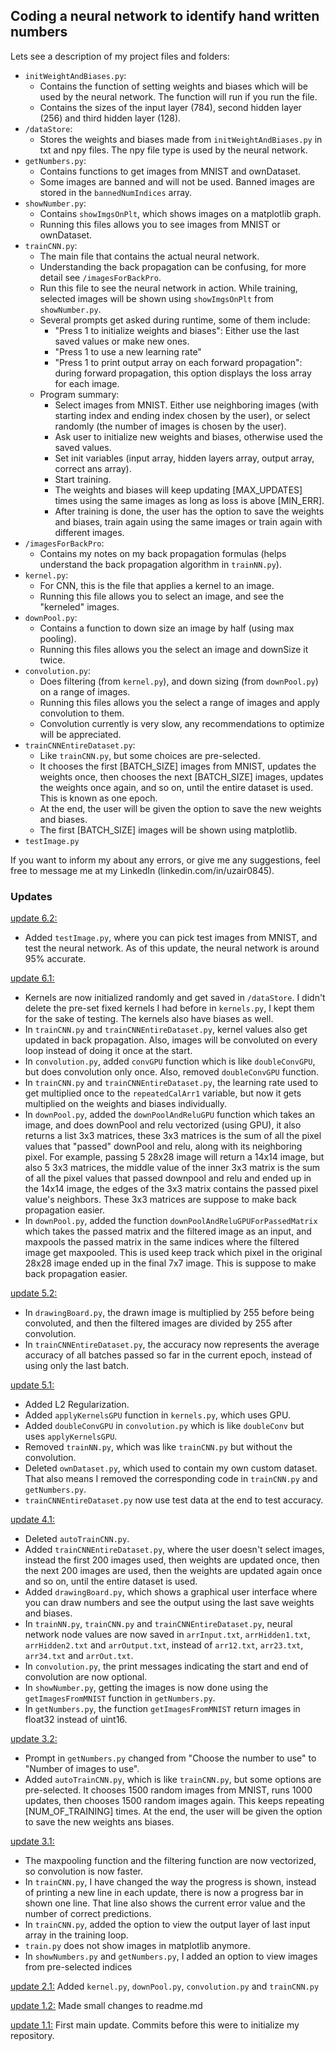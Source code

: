 
## Coding a neural network to identify hand written numbers

Lets see a description of my project files and folders:
- `initWeightAndBiases.py`:
  - Contains the function of setting weights and biases which will be used by the neural network. The function will run if you run the file.
  - Contains the sizes of the input layer (784), second hidden layer (256) and third hidden layer (128).
- `/dataStore`:
  - Stores the weights and biases made from `initWeightAndBiases.py` in txt and npy files. The npy file type is used by the neural network.
- `getNumbers.py`:
  - Contains functions to get images from MNIST and ownDataset.
  - Some images are banned and will not be used. Banned images are stored in the `bannedNumIndices` array.
- `showNumber.py`:
  - Contains `showImgsOnPlt`, which shows images on a matplotlib graph.
  - Running this files allows you to see images from MNIST or ownDataset.
- `trainCNN.py`:
  - The main file that contains the actual neural network.
  - Understanding the back propagation can be confusing, for more detail see `/imagesForBackPro`.
  - Run this file to see the neural network in action. While training, selected images will be shown using `showImgsOnPlt` from `showNumber.py`.
  - Several prompts get asked during runtime, some of them include:
    - "Press 1 to initialize weights and biases": Either use the last saved values or make new ones.
    - "Press 1 to use a new learning rate"
    - "Press 1 to print output array on each forward propagation": during forward propagation, this option displays the loss array for each image.
  - Program summary:
    - Select images from MNIST. Either use neighboring images (with starting index and ending index chosen by the user), or select randomly (the number of images is chosen by the user).
    - Ask user to initialize new weights and biases, otherwise used the saved values.
    - Set init variables (input array, hidden layers array, output array, correct ans array).
    - Start training.
    - The weights and biases will keep updating [MAX_UPDATES] times using the same images as long as loss is above [MIN_ERR].
    - After training is done, the user has the option to save the weights and biases, train again using the same images or train again with different images.
- `/imagesForBackPro`:
  - Contains my notes on my back propagation formulas (helps understand the back propagation algorithm in `trainNN.py`).
- `kernel.py`:
  - For CNN, this is the file that applies a kernel to an image.
  - Running this file allows you to select an image, and see the "kerneled" images.
- `downPool.py`:
  - Contains a function to down size an image by half (using max pooling).
  - Running this files allows you the select an image and downSize it twice.
- `convolution.py`:
  - Does filtering (from `kernel.py`), and down sizing (from `downPool.py`) on a range of images.
  - Running this files allows you the select a range of images and apply convolution to them.
  - Convolution currently is very slow, any recommendations to optimize will be appreciated.
- `trainCNNEntireDataset.py`:
  - Like `trainCNN.py`, but some choices are pre-selected.
  - It chooses the first [BATCH_SIZE] images from MNIST, updates the weights once, then chooses the next [BATCH_SIZE] images, updates the weights once again, and so on, until the entire dataset is used. This is known as one epoch.
  - At the end, the user will be given the option to save the new weights and biases.
  - The first [BATCH_SIZE] images will be shown using matplotlib.
- `testImage.py`

If you want to inform my about any errors, or give me any suggestions, feel free to message me at my LinkedIn (linkedin.com/in/uzair0845).

### Updates

<u>update 6.2:</u>
- Added `testImage.py`, where you can pick test images from MNIST, and test the neural network. As of this update, the neural network is around 95% accurate.

<u>update 6.1:</u>
- Kernels are now initialized randomly and get saved in `/dataStore`. I didn't delete the pre-set fixed kernels I had before in `kernels.py`, I kept them for the sake of testing. The kernels also have biases as well.
- In `trainCNN.py` and `trainCNNEntireDataset.py`, kernel values also get updated in back propagation. Also, images will be convoluted on every loop instead of doing it once at the start.
- In `convolution.py`, added `convGPU` function which is like `doubleConvGPU`, but does convolution only once. Also, removed `doubleConvGPU` function.
- In `trainCNN.py` and `trainCNNEntireDataset.py`, the learning rate used to get multiplied once to the `repeatedCalArr1` variable, but now it gets multiplied on the weights and biases individually.
- In `downPool.py`, added the `downPoolAndReluGPU` function which takes an image, and does downPool and relu vectorized (using GPU), it also returns a list 3x3 matrices, these 3x3 matrices is the sum of all the pixel values that "passed" downPool and relu, along with its neighboring pixel. For example, passing 5 28x28 image will return a 14x14 image, but also 5 3x3 matrices, the middle value of the inner 3x3 matrix is the sum of all the pixel values that passed downpool and relu and ended up in the 14x14 image, the edges of the 3x3 matrix contains the passed pixel value's neighbors. These 3x3 matrices are suppose to make back propagation easier. 
- In `downPool.py`, added the function `downPoolAndReluGPUForPassedMatrix` which takes the passed matrix and the filtered image as an input, and maxpools the passed matrix in the same indices where the filtered image get maxpooled. This is used keep track which pixel in the original 28x28 image ended up in the final 7x7 image. This is suppose to make back propagation easier.

<u>update 5.2:</u>
- In `drawingBoard.py`, the drawn image is multiplied by 255 before being convoluted, and then the filtered images are divided by 255 after convolution.
- In `trainCNNEntireDataset.py`, the accuracy now represents the average accuracy of all batches passed so far in the current epoch, instead of using only the last batch.

<u>update 5.1:</u>
- Added L2 Regularization.
- Added `applyKernelsGPU` function in `kernels.py`, which uses GPU.
- Added `doubleConvGPU` in `convolution.py` which is like `doubleConv` but uses `applyKernelsGPU`.
- Removed `trainNN.py`, which was like `trainCNN.py` but without the convolution.
- Deleted `ownDataset.py`, which used to contain my own custom dataset. That also means I removed the corresponding code in `trainCNN.py` and `getNumbers.py`.
- `trainCNNEntireDataset.py` now use test data at the end to test accuracy.

<u>update 4.1:</u>
- Deleted `autoTrainCNN.py`.
- Added `trainCNNEntireDataset.py`, where the user doesn't select images, instead the first 200 images used, then weights are updated once, then the next 200 images are used, then the weights are updated again once and so on, until the entire dataset is used.
- Added `drawingBoard.py`, which shows a graphical user interface where you can draw numbers and see the output using the last save weights and biases.
- In `trainNN.py`, `trainCNN.py` and `trainCNNEntireDataset.py`, neural network node values are now saved in `arrInput.txt`, `arrHidden1.txt`, `arrHidden2.txt` and `arrOutput.txt`, instead of `arr12.txt`, `arr23.txt`, `arr34.txt` and `arrOut.txt`.
- In `convolution.py`, the print messages indicating the start and end of convolution are now optional.
- In `showNumber.py`, getting the images is now done using the `getImagesFromMNIST` function in `getNumbers.py`.
- In `getNumbers.py`, the function `getImagesFromMNIST` return images in float32 instead of uint16.

<u>update 3.2:</u>
- Prompt in `getNumbers.py` changed from "Choose the number to use" to "Number of images to use".
- Added `autoTrainCNN.py`, which is like `trainCNN.py`, but some options are pre-selected. It chooses 1500 random images from MNIST, runs 1000 updates, then chooses 1500 random images again. This keeps repeating [NUM_OF_TRAINING] times. At the end, the user will be given the option to save the new weights ans biases.

<u>update 3.1:</u>
- The maxpooling function and the filtering function are now vectorized, so convolution is now faster.
- In `trainCNN.py`, I have changed the way the progress is shown, instead of printing a new line in each update, there is now a progress bar in shown one line. That line also shows the current error value and the number of correct predictions.
- In `trainCNN.py`, added the option to view the output layer of last input array in the training loop.
- `train.py` does not show images in matplotlib anymore.
- In `showNumbers.py` and `getNumbers.py`, I added an option to view images from pre-selected indices

<u>update 2.1:</u> Added `kernel.py`, `downPool.py`, `convolution.py` and `trainCNN.py`

<u>update 1.2:</u> Made small changes to readme.md

<u>update 1.1:</u> First main update. Commits before this were to initialize my repository.